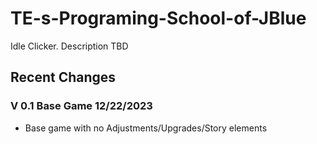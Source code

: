 # TE-s-Programing-School-of-JBlue
Idle Clicker. 
Description TBD


## Recent Changes

### V 0.1 Base Game 12/22/2023
- Base game with no Adjustments/Upgrades/Story elements
